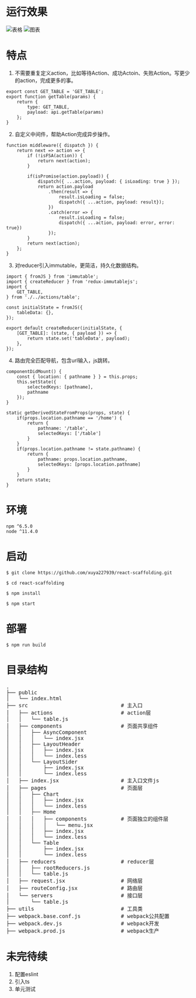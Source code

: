 # 运行效果
![表格](https://sight-world.oss-cn-hangzhou.aliyuncs.com/images/WechatIMG615.png)
![图表](https://sight-world.oss-cn-hangzhou.aliyuncs.com/images/WechatIMG616.png)

# 特点
1. 不需要重复定义action，比如等待Action、成功Actoin、失败Action。写更少的action，完成更多的事。
```
export const GET_TABLE = 'GET_TABLE';
export function getTable(params) {
    return {
        type: GET_TABLE,
        payload: api.getTable(params)
    };
}
```
2. 自定义中间件，帮助Action完成异步操作。
```
function middleware({ dispatch }) {
    return next => action => {
        if (!isFSA(action)) {
            return next(action);
        }

        if(isPromise(action.payload)) {
            dispatch({ ...action, payload: { isLoading: true } });
            return action.payload
                .then(result => {
                    result.isLoading = false;
                    dispatch({ ...action, payload: result});
                })
                .catch(error => {
                    result.isLoading = false;
                    dispatch({ ...action, payload: error, error: true})
                });
        }
        return next(action);
    };
}
```
3. 对reducer引入immutable，更简洁，持久化数据结构。
```
import { fromJS } from 'immutable';
import { createReducer } from 'redux-immutablejs';
import {
    GET_TABLE,
} from './../actions/table';

const initialState = fromJS({
    tableData: {},
});

export default createReducer(initialState, {
    [GET_TABLE]: (state, { payload }) => {
        return state.set('tableData', payload);
    },
});
```
4. 路由完全匹配导航，包含url输入，js跳转。
```
componentDidMount() {
    const { location: { pathname } } = this.props;
    this.setState({
        selectedKeys: [pathname],
        pathname
    });
}

static getDerivedStateFromProps(props, state) {
    if(props.location.pathname == '/home') {
        return {
            pathname: '/table',
            selectedKeys: ['/table']
        }
    }
    if(props.location.pathname != state.pathname) {
        return {
            pathname: props.location.pathname,
            selectedKeys: [props.location.pathname]
        }
    }
    return state;
}
```

# 环境
```
npm ^6.5.0
node ^11.4.0
```

# 启动
```
$ git clone https://github.com/xuya227939/react-scaffolding.git

$ cd react-scaffolding

$ npm install

$ npm start
```

# 部署
```
$ npm run build
```

# 目录结构
<pre>
.
├── public
│   └── index.html
├── src                              # 主入口
│   ├── actions                      # action层
│   │   └── table.js
│   ├── components                   # 页面共享组件
│   │   ├── AsyncComponent
│   │   │   └── index.jsx
│   │   ├── LayoutHeader
│   │   │   ├── index.jsx
│   │   │   └── index.less
│   │   └── LayoutSider
│   │       ├── index.jsx
│   │       └── index.less
│   ├── index.jsx                    # 主入口文件js
│   ├── pages                        # 页面层
│   │   ├── Chart
│   │   │   ├── index.jsx
│   │   │   └── index.less
│   │   ├── Home
│   │   │   ├── components           # 页面独立的组件层
│   │   │   │   └── menu.jsx
│   │   │   ├── index.jsx
│   │   │   └── index.less
│   │   └── Table
│   │       ├── index.jsx
│   │       └── index.less
│   ├── reducers                     # reducer层
│   │   ├── rootReducers.js
│   │   └── table.js
│   ├── request.jsx                  # 网络层
│   ├── routeConfig.jsx              # 路由层
│   └── servers                      # 接口层
│       └── table.js
├── utils                            # 工具类
├── webpack.base.conf.js             # webpack公共配置
├── webpack.dev.js                   # webpack开发
├── webpack.prod.js                  # webpack生产
</pre>

# 未完待续
1. 配置eslint
2. 引入ts
3. 单元测试